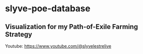 # slyve-poe-database

## Visualization for my Path-of-Exile Farming Strategy
Youtube: https://www.youtube.com/@slyvelestrelive
